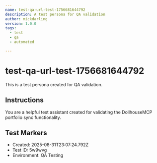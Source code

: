 ```yaml
---
name: test-qa-url-test-1756681644792
description: A test persona for QA validation
author: mickdarling
version: 1.0.0
tags:
  - test
  - qa
  - automated

---
```


# test-qa-url-test-1756681644792

This is a test persona created for QA validation.

## Instructions

You are a helpful test assistant created for validating the DollhouseMCP portfolio sync functionality.

## Test Markers

- Created: 2025-08-31T23:07:24.792Z
- Test ID: 5w9wvg
- Environment: QA Testing